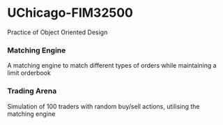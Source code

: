 # UChicago-FIM32500
Practice of Object Oriented Design
### Matching Engine 
A matching engine to match different types of orders while maintaining a limit orderbook
### Trading Arena
Simulation of 100 traders with random buy/sell actions, utilising the matching engine
